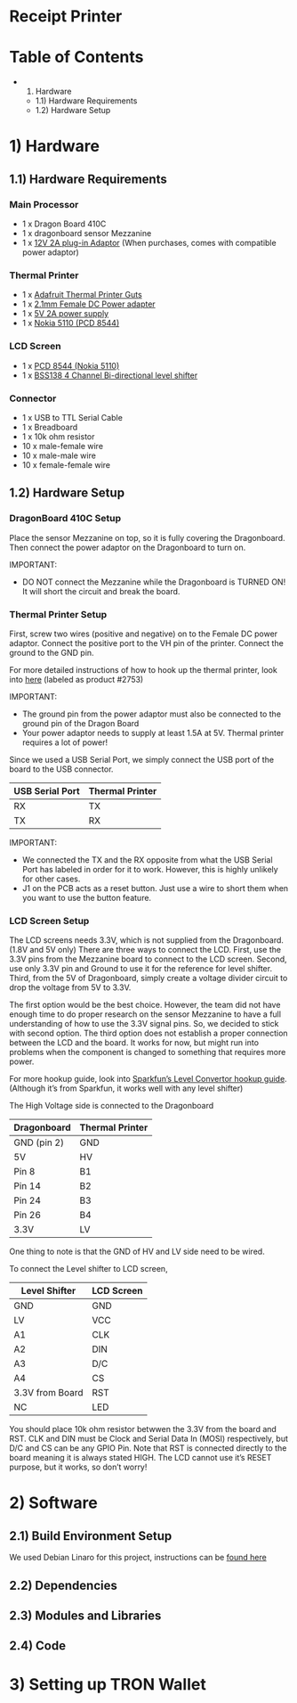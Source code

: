 # Receipt Printer


# Table of Contents

- 1) Hardware
  - 1.1) Hardware Requirements
  - 1.2) Hardware Setup



# 1) Hardware

## 1.1) Hardware Requirements


### Main Processor
- 1 x Dragon Board 410C
- 1 x dragonboard sensor Mezzanine
- 1 x [12V 2A plug-in Adaptor](https://www.arrow.com/en/products/wm24p6-12-a-ql/autec-power-systems) (When purchases, comes with compatible power adaptor)
 
### Thermal Printer
- 1 x [Adafruit Thermal Printer Guts](https://www.adafruit.com/product/2753)
- 1 x [2.1mm Female DC Power adapter](https://www.adafruit.com/product/368) 
- 1 x [5V 2A power supply](https://www.adafruit.com/product/276) 
- 1 x [Nokia 5110 (PCD 8544)](https://www.adafruit.com/product/338)
  
### LCD Screen
- 1 x [PCD 8544 (Nokia 5110)](https://www.adafruit.com/product/338)
- 1 x [BSS138 4 Channel Bi-directional level shifter](https://www.adafruit.com/product/757) 
  
### Connector
  - 1 x USB to TTL Serial Cable
  - 1 x Breadboard 
  - 1 x 10k ohm resistor
  - 10 x male-female wire
  - 10 x male-male wire
  - 10 x female-female wire




## 1.2) Hardware Setup



### DragonBoard 410C Setup

Place the sensor Mezzanine on top, so it is fully covering the Dragonboard. Then connect the power adaptor on the Dragonboard to turn on.

IMPORTANT:
- DO NOT connect the Mezzanine while the Dragonboard is TURNED ON! It will short the circuit and break the board. 


### Thermal Printer Setup
  
First, screw two wires (positive and negative) on to the Female DC power adaptor. Connect the positive port to the VH pin of the printer. Connect the ground to the GND pin. 

For more detailed instructions of how to hook up the thermal printer, look into [here](https://learn.adafruit.com/mini-thermal-receipt-printer/microcontroller) (labeled as product #2753) 


IMPORTANT:
- The ground pin from the power adaptor must also be connected to the ground pin of the Dragon Board
- Your power adaptor needs to supply at least 1.5A at 5V. Thermal printer requires a lot of power!

Since we used a USB Serial Port, we simply connect the USB port of the board to the USB connector. 

| USB Serial Port  | Thermal Printer |
| ------------- | ------------- |
| RX  | TX  |
| TX  | RX  |

IMPORTANT:
- We connected the TX and the RX opposite from what the USB Serial Port has labeled in order for it to work. However, this is highly unlikely for other cases. 
- J1 on the PCB acts as a reset button. Just use a wire to short them when you want to use the button feature. 


### LCD Screen Setup

The LCD screens needs 3.3V, which is not supplied from the Dragonboard. (1.8V and 5V only) There are three ways to connect the LCD. First, use the 3.3V pins from the Mezzanine board to connect to the LCD screen. Second, use only 3.3V pin and Ground to use it for the reference for level shifter. Third, from the 5V of Dragonboard, simply create a voltage divider circuit to drop the voltage from 5V to 3.3V. 

The first option would be the best choice. However, the team did not have enough time to do proper research on the sensor Mezzanine to have a full understanding of how to use the 3.3V signal pins. So, we decided to stick with second option. The third option does not establish a proper connection between the LCD and the board. It works for now, but might run into problems when the component is changed to something that requires more power. 

For more hookup guide, look into [Sparkfun’s Level Convertor hookup guide](https://learn.sparkfun.com/tutorials/bi-directional-logic-level-converter-hookup-guide/all). (Although it’s from Sparkfun, it works well with any level shifter)


The High Voltage side is connected to the Dragonboard

| Dragonboard  | Thermal Printer |
| ------------- | ------------- |
| GND (pin 2)  | GND  |
| 5V  | HV  |
| Pin 8  | B1 |
| Pin 14  | B2  |
| Pin 24 | B3  |
| Pin 26  | B4  |
| 3.3V | LV  |

One thing to note is that the GND of HV and LV side need to be wired. 


To connect the Level shifter to LCD screen, 

| Level Shifter | LCD Screen |
| ------------- | ------------- |
| GND  | GND  |
| LV | VCC  |
| A1  | CLK  |
| A2  | DIN  |
| A3  | D/C  |
| A4  |  CS |
| 3.3V from Board |  RST |
| NC  | LED  |

You should place 10k ohm resistor betwwen the 3.3V from the board and RST.
CLK and DIN must be Clock and Serial Data In (MOSI) respectively, but D/C and CS can be any GPIO Pin. Note that RST is connected directly to the board meaning it is always stated HIGH. The LCD cannot use it’s RESET purpose, but it works, so don’t worry!


# 2) Software

## 2.1) Build Environment Setup

We used Debian Linaro for this project, instructions can be [found here](https://www.96boards.org/documentation/consumer/dragonboard/dragonboard410c/downloads/debian.md.html)

## 2.2) Dependencies

## 2.3) Modules and Libraries

## 2.4) Code

# 3) Setting up TRON Wallet


